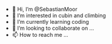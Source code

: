 - 👋 Hi, I’m @SebastianMoor
- 👀 I’m interested in cubin and climbing
- 🌱 I’m currently learning coding
- 💞️ I’m looking to collaborate on ...
- 📫 How to reach me ...

<!---
SebastianMoor/SebastianMoor is a ✨ special ✨ repository because its `README.md` (this file) appears on your GitHub profile.
You can click the Preview link to take a look at your changes.
--->
